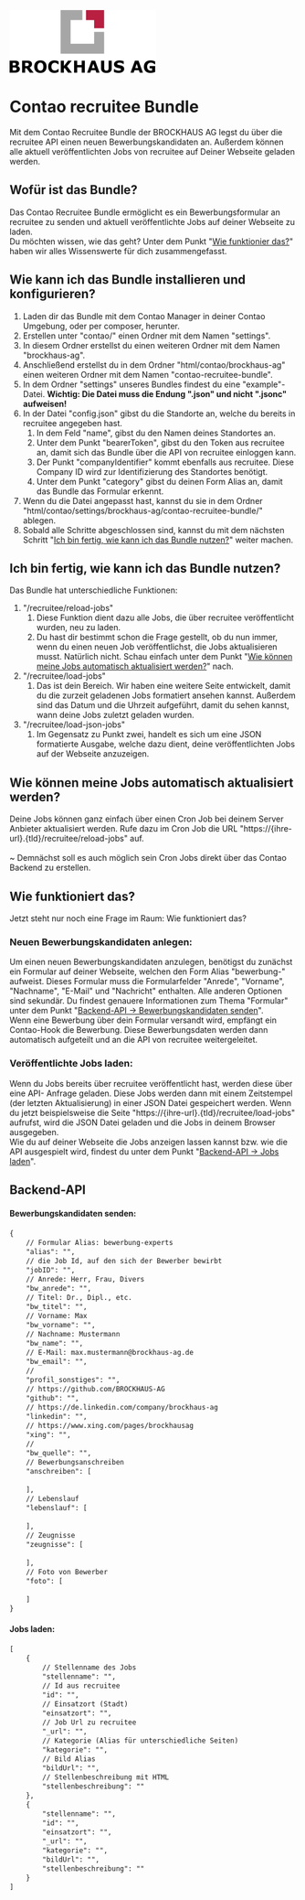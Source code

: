 ![Alt text](docs/logo.svg?raw=true "logo")


# **Contao recruitee Bundle**
Mit dem Contao Recruitee Bundle der BROCKHAUS AG legst du über die recruitee API einen neuen 
Bewerbungskandidaten an. Außerdem können alle aktuell veröffentlichten Jobs von recruitee auf 
Deiner Webseite geladen werden. 


## **Wofür ist das Bundle?**
Das Contao Recruitee Bundle ermöglicht es ein Bewerbungsformular an recruitee zu senden und 
aktuell veröffentlichte Jobs auf deiner Webseite zu laden.</br>
Du möchten wissen, wie das geht? Unter dem Punkt "[Wie funktionier das?](#wie-funktioniert-das)" 
haben wir alles Wissenswerte für dich zusammengefasst. 


## **Wie kann ich das Bundle installieren und konfigurieren?**
1. Laden dir das Bundle mit dem Contao Manager in deiner Contao Umgebung, oder per composer, 
   herunter.
2. Erstellen unter "contao/" einen Ordner mit dem Namen "settings". 
3. In diesem Ordner erstellst du einen weiteren Ordner mit dem Namen "brockhaus-ag". 
4. Anschließend erstellst du in dem Ordner "html/contao/brockhaus-ag" einen weiteren Ordner 
   mit dem Namen "contao-recruitee-bundle". 
5. In dem Ordner "settings" unseres Bundles findest du eine "example"-Datei. **Wichtig: Die Datei 
   muss die Endung ".json" und nicht ".jsonc" aufweisen!**
6. In der Datei "config.json" gibst du die Standorte an, welche du bereits in recruitee angegeben hast. 
   1. In dem Feld "name", gibst du den Namen deines Standortes an. 
   2. Unter dem Punkt "bearerToken", gibst du den Token aus recruitee an, damit sich das Bundle über 
      die API von recruitee einloggen kann. 
   3. Der Punkt "companyIdentifier" kommt ebenfalls aus recruitee. Diese Company ID wird zur 
      Identifizierung des Standortes benötigt. 
   4. Unter dem Punkt "category" gibst du deinen Form Alias an, damit das Bundle das Formular erkennt. 
7. Wenn du die Datei angepasst hast, kannst du sie in dem Ordner 
   "html/contao/settings/brockhaus-ag/contao-recruitee-bundle/" ablegen. 
8. Sobald alle Schritte abgeschlossen sind, kannst du mit dem nächsten Schritt "[Ich bin fertig, wie kann 
   ich das Bundle nutzen?](#ich-bin-fertig-wie-kann-ich-das-bundle-nutzen)" weiter machen. 


## **Ich bin fertig, wie kann ich das Bundle nutzen?**
Das Bundle hat unterschiedliche Funktionen: 
1. "/recruitee/reload-jobs" 
   1. Diese Funktion dient dazu alle Jobs, die über recruitee veröffentlicht wurden, neu zu laden.  
   2. Du hast dir bestimmt schon die Frage gestellt, ob du nun immer, wenn du einen neuen Job 
      veröffentlichst, die Jobs aktualisieren musst. Natürlich nicht. Schau einfach unter dem Punkt 
      "[Wie können meine Jobs automatisch aktualisiert werden?](#wie-knnen-meine-jobs-automatisch-aktualisiert-werden)" 
      nach. 
2. "/recruitee/load-jobs" 
   1. Das ist dein Bereich. Wir haben eine weitere Seite entwickelt, damit du die zurzeit geladenen 
      Jobs formatiert ansehen kannst. Außerdem sind das Datum und die Uhrzeit aufgeführt, damit du 
      sehen kannst, wann deine Jobs zuletzt geladen wurden.
3. "/recruitee/load-json-jobs" 
   1. Im Gegensatz zu Punkt zwei, handelt es sich um eine JSON formatierte Ausgabe, welche dazu 
      dient, deine veröffentlichten Jobs auf der Webseite anzuzeigen. 


## **Wie können meine Jobs automatisch aktualisiert werden?**
Deine Jobs können ganz einfach über einen Cron Job bei deinem Server Anbieter aktualisiert werden. 
Rufe dazu im Cron Job die URL "https://{ihre-url}.{tld}/recruitee/reload-jobs" auf. </br>
</br>
~ Demnächst soll es auch möglich sein Cron Jobs direkt über das Contao Backend zu erstellen.


## **Wie funktioniert das?**
Jetzt steht nur noch eine Frage im Raum: Wie funktioniert das?  

### **Neuen Bewerbungskandidaten anlegen:**
Um einen neuen Bewerbungskandidaten anzulegen, benötigst du zunächst ein Formular auf deiner Webseite, 
welchen den Form Alias "bewerbung-" aufweist. Dieses Formular muss die Formularfelder "Anrede", 
"Vorname", "Nachname", "E-Mail" und "Nachricht" enthalten. Alle anderen Optionen sind sekundär. Du 
findest genauere Informationen zum Thema "Formular" unter dem Punkt "[Backend-API -> Bewerbungskandidaten 
senden](#bewerbungskandidaten-senden)". </br>
Wenn eine Bewerbung über dein Formular versandt wird, empfängt ein Contao-Hook die Bewerbung. Diese 
Bewerbungsdaten werden dann automatisch aufgeteilt und an die API von recruitee weitergeleitet. 

### **Veröffentlichte Jobs laden:**
Wenn du Jobs bereits über recruitee veröffentlicht hast, werden diese über eine API- Anfrage geladen. 
Diese Jobs werden dann mit einem Zeitstempel (der letzten Aktualisierung) in einer JSON Datei gespeichert 
werden. Wenn du jetzt beispielsweise die Seite "https://{ihre-url}.{tld}/recruitee/load-jobs" aufrufst, 
wird die JSON Datei geladen und die Jobs in deinem Browser ausgegeben. </br>
Wie du auf deiner Webseite die Jobs anzeigen lassen kannst bzw. wie die API ausgespielt wird, findest du 
unter dem Punkt "[Backend-API -> Jobs laden](#jobs-laden)".


## **Backend-API**
#### **Bewerbungskandidaten senden:**
```json5
{
    // Formular Alias: bewerbung-experts
    "alias": "",
    // die Job Id, auf den sich der Bewerber bewirbt
    "jobID": "",
    // Anrede: Herr, Frau, Divers
    "bw_anrede": "",
    // Titel: Dr., Dipl., etc. 
    "bw_titel": "",
    // Vorname: Max
    "bw_vorname": "",
    // Nachname: Mustermann
    "bw_name": "",
    // E-Mail: max.mustermann@brockhaus-ag.de
    "bw_email": "",
    // 
    "profil_sonstiges": "",
    // https://github.com/BROCKHAUS-AG
    "github": "",
    // https://de.linkedin.com/company/brockhaus-ag
    "linkedin": "",
    // https://www.xing.com/pages/brockhausag
    "xing": "",
    //
    "bw_quelle": "",
    // Bewerbungsanschreiben
    "anschreiben": [

    ],
    // Lebenslauf
    "lebenslauf": [

    ],
    // Zeugnisse
    "zeugnisse": [

    ],
    // Foto von Bewerber
    "foto": [

    ]
}
```
#### **Jobs laden:**
```json5
[
    {
        // Stellenname des Jobs
        "stellenname": "",
        // Id aus recruitee
        "id": "",
        // Einsatzort (Stadt)
        "einsatzort": "",
        // Job Url zu recruitee
        "_url": "",
        // Kategorie (Alias für unterschiedliche Seiten)
        "kategorie": "",
        // Bild Alias
        "bildUrl": "",
        // Stellenbeschreibung mit HTML
        "stellenbeschreibung": ""
    },
    {
        "stellenname": "",
        "id": "",
        "einsatzort": "",
        "_url": "",
        "kategorie": "",
        "bildUrl": "",
        "stellenbeschreibung": ""
    }
]
```
